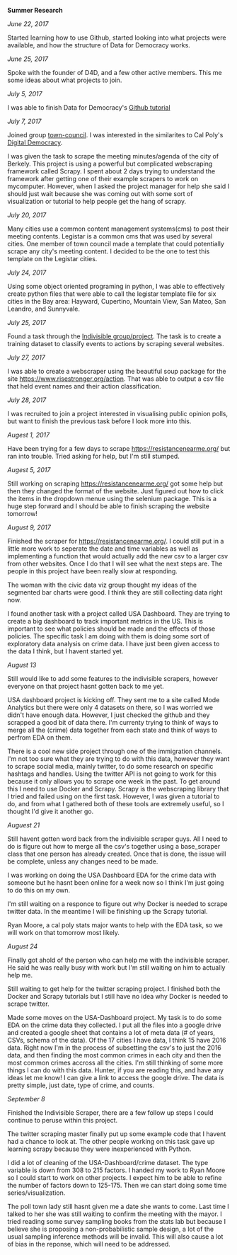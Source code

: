**Summer Research**

*June 22, 2017*

Started learning how to use Github, started looking into what projects were available,
and how the structure of Data for Democracy works.

*June 25, 2017*

Spoke with the founder of D4D, and a few other active members. This me some ideas about what projects to join. 

*July 5, 2017*

I was able to finish Data for Democracy's [Github tutorial](https://github.com/Data4Democracy/github-playground)

*July 7, 2017*

Joined group [town-council](https://github.com/Data4Democracy/town-council).
I was interested in the similarites to Cal Poly's [Digital Democracy](http://www.iatpp.calpoly.edu/projects/digitaldemocracy.asp).

I was given the task to scrape the meeting minutes/agenda of the city of Berkely. 
This project is using a powerful but complicated webscraping framework called Scrapy. I spent about 2 days trying to understand the framework after getting one of their example scrapers to work on mycomputer. 
However, when I asked the project manager for help she said I should just wait because she was coming out with some sort of visualization or tutorial to help people get the hang of scrapy. 

*July 20, 2017*

Many cities use a common content management systems(cms) to post their meeting contents. Legistar is a common cms that was used by several cities. 
One member of town council made a template that could potentially scrape any city's meeting content.
I decided to be the one to test this template on the Legistar cities. 

*July 24, 2017* 

Using some object oriented programing in python, I was able to effectively create python files that were able to call the legistar template file for six cities in the Bay area: 
Hayward, Cupertino, Mountain View, San Mateo, San Leandro, and Sunnyvale.

*July 25, 2017*

Found a task through the [Indivisible group/project](https://github.com/Data4Democracy/indivisible).
The task is to create a training dataset to classify events to actions by scraping several websites.

*July 27, 2017*

I was able to create a webscraper using the beautiful soup package for the site https://www.risestronger.org/action. 
That was able to output a csv file that held event names and their action classification.

*July 28, 2017*

I was recruited to join a project interested in visualising public opinion polls, but want to finish the previous task before I look more into this.

*Augest 1, 2017*

Have been trying for a few days to scrape https://resistancenearme.org/ but ran into trouble. Tried asking for help, but I'm still stumped.

*Augest 5, 2017*

Still working on scraping https://resistancenearme.org/ got some help but then they changed the format of the website. Just figured out how to click the items in the dropdown menue using the selenium package. This is a huge step forward and I should be able to finish scraping the website tomorrow!

*August 9, 2017*

Finished the scraper for https://resistancenearme.org/. I could still put in a little more work to seperate the date and time variables as well as implementing a function that would actually add the new csv to a larger csv from other websites. Once I do that I will see what the next steps are. The people in this project have been really slow at responding. 

The woman with the civic data viz group thought my ideas of the segmented bar charts were good. I think they are still collecting data right now.

I found another task with a project called USA Dashboard. They are trying to create a big dashboard to track important metrics in the US. This is important to see what policies should be made and the effects of those policies.
The specific task I am doing with them is doing some sort of exploratory data analysis on crime data. I have just been given access to the data I think, but I havent started yet. 

*August 13*

Still would like to add some features to the indivisible scrapers, however everyone on that project hasnt gotten back to me yet.

USA dashboard project is kicking off. They sent me to a site called Mode Analytics but there were only 4 datasets on there, so I was worried we didn't have enough data. However, I just checked the github and they scrapped a good bit of data there.
I'm currenty trying to think of ways to merge all the (crime) data together from each state and think of ways to perfrom EDA on them.

There is a cool new side project through one of the immigration channels. I'm not too sure what they are trying to do with this data, however they want to scrape social media, mainly twitter, to do some research on specific hashtags and handles. 
Using the twitter API is not going to work for this because it only allows you to scrape one week in the past. 
To get around this I need to use Docker and Scrapy. Scrapy is the webscraping library that I tried and failed using on the first task. However, I was given a tutorial to do, and from what I gathered both of these tools are extremely useful, so I thought I'd give it another go. 



*Auguest 21*

Still havent gotten word back from the indivisible scraper guys. All I need to do is figure out how to merge all the csv's together using a base_scraper class that one person has already created. Once that is done, the issue will be complete, unless any changes need to be made.

I was working on doing the USA Dashboard EDA for the crime data with someone but he hasnt been online for a week now so I think I'm just going to do this on my own.

I'm still waiting on a responce to figure out why Docker is needed to scrape twitter data. In the meantime I will be finishing up the Scrapy tutorial. 

Ryan Moore, a cal poly stats major wants to help with the EDA task, so we will work on that tomorrow most likely. 



*August 24*

Finally got ahold of the person who can help me with the indivisible scraper. He said he was really busy with work but I'm still waiting on him to actually help me.

Still waiting to get help for the twitter scraping project. I finished both the Docker and Scrapy tutorials but I still have no idea why Docker is needed to scrape twitter. 

Made some moves on the USA-Dashboard project. My task is to do some EDA on the crime data they collected. I put all the files into a google drive and created a google sheet that contains a lot of meta data (# of years, CSVs, schema of the data). Of the 17 cities I have data, I think 15 have 2016 data. Right now I'm in the process of subsetting the csv's to just the 2016 data, and then finding the most common crimes in each city and then the most common crimes accross all the cities. I'm still thinking of some more things I can do with this data. Hunter, if you are reading this, and have any ideas let me know! I can give a link to access the google drive. The data is pretty simple, just date, type of crime, and counts. 


*September 8*

Finished the Indivisible Scraper, there are a few follow up steps I could continue to peruse within this project. 

The twitter scraping master finally put up some example code that I havent had a chance to look at. The other people working on this task gave up learning scrapy because they were inexperienced with Python. 

I did a lot of cleaning of the USA-Dashboard/crime dataset. The type variable is down from 308 to 215 factors. I handed my work to Ryan Moore so I could start to work on other projects. I expect him to be able to refine the number of factors down to 125-175. Then we can start doing some time series/visualization. 

The poll town lady still hasnt given me a date she wants to come. Last time I talked to her she was still waiting to confirm the meeting with the mayor. I tried reading some survey sampling books from the stats lab but because I believe she is proposing a non-probabilistic sample design, a lot of the usual sampling inference methods will be invalid. This will also cause a lot of bias in the reponse, which will need to be addressed. 
